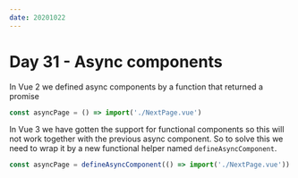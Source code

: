```yaml
---
date: 20201022
---
```


# Day 31 - Async components

In Vue 2 we defined async components by a function that returned a promise

```js
const asyncPage = () => import('./NextPage.vue')
```

In Vue 3 we have gotten the support for functional components so this will not work together with the previous async component. So to solve this we need to wrap it by a new functional helper named `defineAsyncComponent`.

```js
const asyncPage = defineAsyncComponent(() => import('./NextPage.vue'))
```
